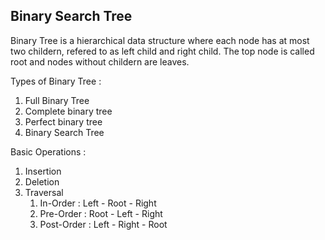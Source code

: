 ## Binary Search Tree

Binary Tree is a hierarchical data structure where each node has at most two childern, refered to as left child and right child.
The top node is called root and nodes without childern are leaves.

Types of Binary Tree :
1. Full Binary Tree
2. Complete binary tree
3. Perfect binary tree
4. Binary Search Tree

Basic Operations :
1. Insertion 
2. Deletion
3. Traversal
    1. In-Order : Left - Root - Right 
    2. Pre-Order : Root - Left - Right
    3. Post-Order : Left - Right - Root